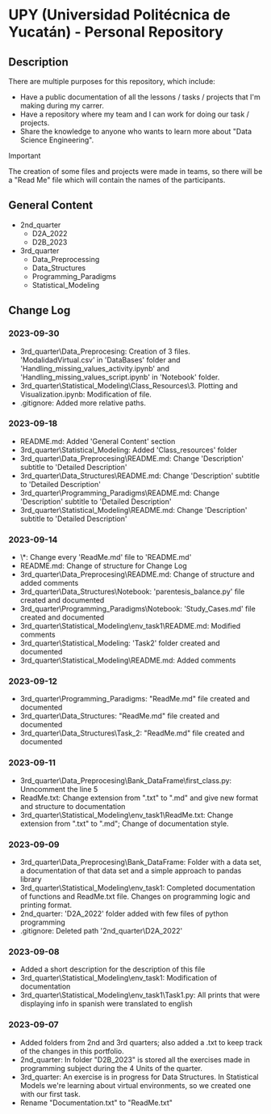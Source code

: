 # UPY (Universidad Politécnica de Yucatán) - Personal Repository

## Description
There are multiple purposes for this repository, which include:
- Have a public documentation of all the lessons / tasks / projects that I'm making during my carrer.
- Have a repository where my team and I can work for doing our task / projects.
- Share the knowledge to anyone who wants to learn more about "Data Science Engineering".

>[!IMPORTANT]
>
>The creation of some files and projects were made in teams, so there will be a "Read Me" file which will contain the names of the participants.

## General Content
- 2nd_quarter
    - D2A_2022
    - D2B_2023
- 3rd_quarter
    - Data_Preprocessing
    - Data_Structures
    - Programming_Paradigms
    - Statistical_Modeling

## Change Log
### 2023-09-30
- 3rd_quarter\Data_Preprocesing: Creation of 3 files. 'ModalidadVirtual.csv' in 'DataBases' folder and 'Handling_missing_values_activity.ipynb' and 'Handling_missing_values_script.ipynb' in 'Notebook' folder.
- 3rd_quarter\Statistical_Modeling\Class_Resources\3. Plotting and Visualization.ipynb: Modification of file.
- .gitignore: Added more relative paths.

### 2023-09-18
- README.md: Added 'General Content' section
- 3rd_quarter\Statistical_Modeling: Added 'Class_resources' folder
- 3rd_quarter\Data_Preprocesing\README.md: Change 'Description' subtitle to 'Detailed Description'
- 3rd_quarter\Data_Structures\README.md: Change 'Description' subtitle to 'Detailed Description'
- 3rd_quarter\Programming_Paradigms\README.md: Change 'Description' subtitle to 'Detailed Description'
- 3rd_quarter\Statistical_Modeling\README.md: Change 'Description' subtitle to 'Detailed Description'

### 2023-09-14
- \\*: Change every 'ReadMe.md' file to 'README.md'
- README.md: Change of structure for Change Log
- 3rd_quarter\Data_Preprocesing\README.md: Change of structure and added comments
- 3rd_quarter\Data_Structures\Notebook: 'parentesis_balance.py' file created and documented
- 3rd_quarter\Programming_Paradigms\Notebook: 'Study_Cases.md' file created and documented
- 3rd_quarter\Statistical_Modeling\env_task1\README.md: Modified comments
- 3rd_quarter\Statistical_Modeling: 'Task2' folder created and documented
- 3rd_quarter\Statistical_Modeling\README.md: Added comments

### 2023-09-12
- 3rd_quarter\Programming_Paradigms\: "ReadMe.md" file created and documented
- 3rd_quarter\Data_Structures\: "ReadMe.md" file created and documented
- 3rd_quarter\Data_Structures\Task_2\: "ReadMe.md" file created and documented

### 2023-09-11
- 3rd_quarter\Data_Preprocesing\Bank_DataFrame\first_class.py: Unncomment the line 5
- ReadMe.txt: Change extension from ".txt" to ".md" and give new format and structure to documentation 
- 3rd_quarter\Statistical_Modeling\env_task1\ReadMe.txt: Change extension from ".txt" to ".md"; Change of documentation style.

### 2023-09-09
- 3rd_quarter\Data_Preprocesing\Bank_DataFrame\: Folder with a data set, a documentation of that data set and a simple approach to pandas library
- 3rd_quarter\Statistical_Modeling\env_task1\: Completed documentation of functions and ReadMe.txt file. Changes on programming logic and printing format.
- 2nd_quarter: 'D2A_2022' folder added with few files of python programming
- .gitignore: Deleted path '2nd_quarter\D2A_2022'

### 2023-09-08
- Added a short description for the description of this file
- 3rd_quarter\Statistical_Modeling\env_task1: Modification of documentation
- 3rd_quarter\Statistical_Modeling\env_task1\Task1.py: All prints that were displaying info in spanish were translated to english

### 2023-09-07
- Added folders from 2nd and 3rd quarters; also added a .txt to keep track of the changes in this portfolio.
- 2nd_quarter: In folder "D2B_2023" is stored all the exercises made in programming subject during the 4 Units of the quarter.
- 3rd_quarter: An exercise is in progress for Data Structures. In Statistical Models we're learning about virtual environments, so we created one with our first task.
- Rename "Documentation.txt" to "ReadMe.txt"